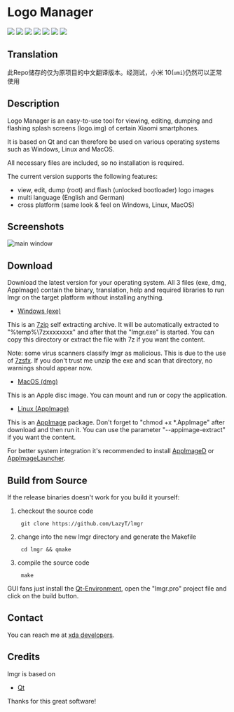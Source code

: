 # **Logo Manager**
[![](https://img.shields.io/github/license/lazyt/lmgr.svg?color=blue)](https://github.com/LazyT/lmgr/blob/master/LICENSE)
[![](https://img.shields.io/badge/platform-win%20%7C%20lin%20%7C%20mac-blue.svg)](https://github.com/LazyT/lmgr#download)
[![](https://img.shields.io/badge/paypal-buy%20me%20a%20beer-red.svg)](https://paypal.me/LazyT)
[![](https://img.shields.io/github/downloads/lazyt/lmgr/total.svg?color=orange)](https://github.com/LazyT/lmgr/releases)
[![](https://img.shields.io/github/last-commit/lazyt/lmgr/master.svg?color=yellow)](https://github.com/LazyT/lmgr/commits/master)
[![](https://img.shields.io/github/release-date/lazyt/lmgr.svg?color=brightgreen)](https://github.com/LazyT/lmgr/releases/latest)
[![](https://img.shields.io/github/release/lazyt/lmgr.svg?color=brightgreen)](https://github.com/LazyT/lmgr/releases/latest)

## Translation

此Repo储存的仅为原项目的中文翻译版本。经测试，小米 10(`umi`)仍然可以正常使用

## Description

Logo Manager is an easy-to-use tool for viewing, editing, dumping and flashing splash screens (logo.img) of certain Xiaomi smartphones.

It is based on Qt and can therefore be used on various operating systems such as Windows, Linux and MacOS.

All necessary files are included, so no installation is required.

The current version supports the following features:

* view, edit, dump (root) and flash (unlocked bootloader) logo images
* multi language (English and German)
* cross platform (same look & feel on Windows, Linux, MacOS)

## Screenshots

![main window](https://raw.github.com/LazyT/lmgr/gh-pages/screenshots/mainwindow.png)

## Download

Download the latest version for your operating system. All 3 files (exe, dmg, AppImage) contain the binary, translation, help and required libraries to run lmgr on the target platform without installing anything.

* [Windows (exe)](https://github.com/LazyT/lmgr/releases)

This is an [7zip](https://www.7-zip.org) self extracting archive. It will be automatically extracted to "%temp%\7zxxxxxxxx" and after that the "lmgr.exe" is started. You can copy this directory or extract the file with 7z if you want the content.

Note: some virus scanners classify lmgr as malicious. This is due to the use of [7zsfx](https://www.7-zip.org/a/lzma1900.7z). If you don't trust me unzip the exe and scan that directory, no warnings should appear now.

* [MacOS (dmg)](https://github.com/LazyT/lmgr/releases)

This is an Apple disc image. You can mount and run or copy the application.

* [Linux (AppImage)](https://github.com/LazyT/lmgr/releases)

This is an [AppImage](https://appimage.org) package. Don't forget to "chmod +x *.AppImage" after download and then run it. You can use the parameter "--appimage-extract" if you want the content.

For better system integration it's recommended to install [AppImageD](https://github.com/AppImage/appimaged) or [AppImageLauncher](https://github.com/TheAssassin/AppImageLauncher).

## Build from Source

If the release binaries doesn't work for you build it yourself:

1) checkout the source code

		git clone https://github.com/LazyT/lmgr

2) change into the new lmgr directory and generate the Makefile

		cd lmgr && qmake

3) compile the source code

		make

GUI fans just install the [Qt-Environment](http://www.qt.io/download-open-source), open the "lmgr.pro" project file and click on the build button.

## Contact

You can reach me at [xda developers](https://forum.xda-developers.com/k20-pro/themes/app-logo-manager-splash-screens-t4084455).

## Credits

lmgr is based on

* [Qt](http://www.qt.io)

Thanks for this great software!
